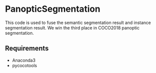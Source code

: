 # PanopticSegmentation
This code is used to fuse the semantic segmentation result and instance segmentation result. We win the third place in COCO2018 panoptic segmentation.

## Requirements
+ Anaconda3
+ pycocotools
